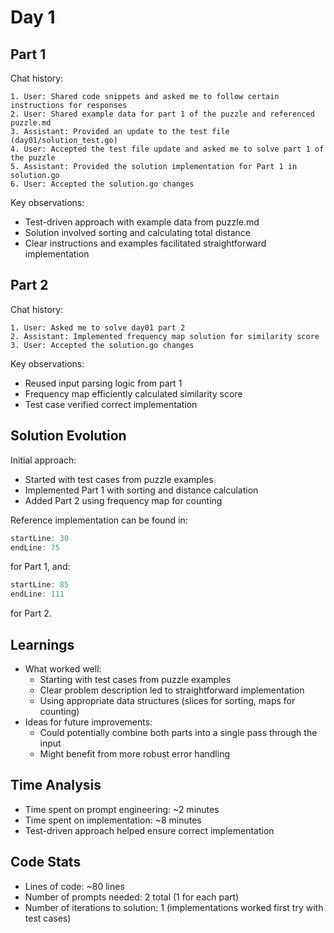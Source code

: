 # Day 1

## Part 1

Chat history:
```
1. User: Shared code snippets and asked me to follow certain instructions for responses
2. User: Shared example data for part 1 of the puzzle and referenced puzzle.md
3. Assistant: Provided an update to the test file (day01/solution_test.go)
4. User: Accepted the test file update and asked me to solve part 1 of the puzzle
5. Assistant: Provided the solution implementation for Part 1 in solution.go
6. User: Accepted the solution.go changes
```

Key observations:
- Test-driven approach with example data from puzzle.md
- Solution involved sorting and calculating total distance
- Clear instructions and examples facilitated straightforward implementation

## Part 2

Chat history:
```
1. User: Asked me to solve day01 part 2
2. Assistant: Implemented frequency map solution for similarity score
3. User: Accepted the solution.go changes
```

Key observations:
- Reused input parsing logic from part 1
- Frequency map efficiently calculated similarity score
- Test case verified correct implementation

## Solution Evolution
Initial approach:
- Started with test cases from puzzle examples
- Implemented Part 1 with sorting and distance calculation
- Added Part 2 using frequency map for counting

Reference implementation can be found in:

```go:day01/solution.go
startLine: 30
endLine: 75
```
for Part 1, and:

```go:day01/solution.go
startLine: 85
endLine: 111
```
for Part 2.

## Learnings
- What worked well:
  - Starting with test cases from puzzle examples
  - Clear problem description led to straightforward implementation
  - Using appropriate data structures (slices for sorting, maps for counting)
- Ideas for future improvements:
  - Could potentially combine both parts into a single pass through the input
  - Might benefit from more robust error handling

## Time Analysis
- Time spent on prompt engineering: ~2 minutes
- Time spent on implementation: ~8 minutes
- Test-driven approach helped ensure correct implementation

## Code Stats
- Lines of code: ~80 lines
- Number of prompts needed: 2 total (1 for each part)
- Number of iterations to solution: 1 (implementations worked first try with test cases)
